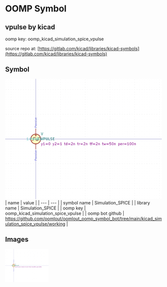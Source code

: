 # OOMP Symbol  
## vpulse  by kicad  
  
oomp key: oomp_kicad_simulation_spice_vpulse  
  
source repo at: [https://gitlab.com/kicad/libraries/kicad-symbols](https://gitlab.com/kicad/libraries/kicad-symbols)  
## Symbol  
  
[![working.png](working_600.png)](working.png)  
| name | value | 
| --- | --- | 
| symbol name | Simulation_SPICE | 
| library name | Simulation_SPICE | 
| oomp key | oomp_kicad_simulation_spice_vpulse | 
| oomp bot github | https://github.com/oomlout/oomlout_oomp_symbol_bot/tree/main/kicad_simulation_spice_vpulse/working | 
## Images  
  
[![working.png](working_140.png)](working.png)  
